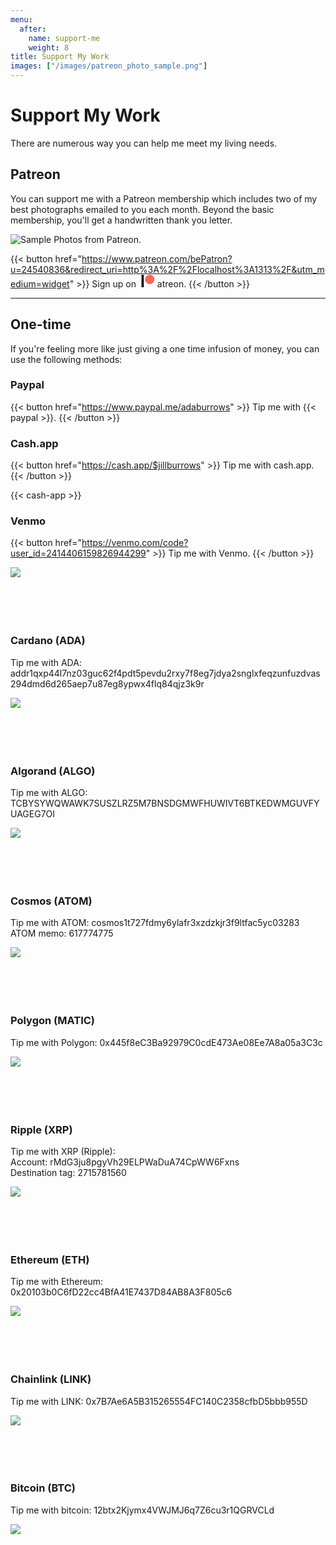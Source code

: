 ```yaml
---
menu:
  after:
    name: support-me
    weight: 8
title: Support My Work
images: ["/images/patreon_photo_sample.png"]
---
```


# Support My Work

There are numerous way you can help me meet my living needs.

## Patreon

You can support me with a Patreon membership which includes two of my best photographs emailed to you each month. Beyond the basic membership, you'll get a handwritten thank you letter.

![Sample Photos from Patreon.](/images/patreon_photo_sample.png)

{{< button href="https://www.patreon.com/bePatron?u=24540836&redirect_uri=http%3A%2F%2Flocalhost%3A1313%2F&utm_medium=widget" >}}
  Sign up on <svg class="display: inline-block; margin-bottom: -15px;" height="20px" version="1.1" viewBox="0 0 569 546" width="30px" xmlns="http://www.w3.org/2000/svg"><title>Patreon logo</title><g><circle style="fill: rgb(249, 104, 84)" cx="362.589996" cy="204.589996" data-fill="1" r="204.589996"></circle><rect data-fill="2" height="545.799988" width="100" x="0" y="0"></rect></g></svg>atreon.
{{< /button >}}

---

## One-time

If you're feeling more like just giving a one time infusion of money, you can use the following methods:

### Paypal

{{< button href="https://www.paypal.me/adaburrows" >}}
  Tip me with {{< paypal >}}.
{{< /button >}}

### Cash.app

{{< button href="https://cash.app/$jillburrows" >}}
  Tip me with cash.app.
{{< /button >}}

{{< cash-app >}}

### Venmo

{{< button href="https://venmo.com/code?user_id=2414406159826944299" >}}
  Tip me with Venmo.
{{< /button >}}

![](images/venmo.png)
<br />
<br />
<br />
<br />
<br />

### Cardano (ADA)

Tip me with ADA: addr1qxp44l7nz03guc62f4pdt5pevdu2rxy7f8eg7jdya2snglxfeqzunfuzdvas294dmd6d265aep7u87eg8ypwx4flq84qjz3k9r

![](images/ada.png)
<br />
<br />
<br />
<br />
<br />

### Algorand (ALGO)

Tip me with ALGO: TCBYSYWQWAWK7SUSZLRZ5M7BNSDGMWFHUWIVT6BTKEDWMGUVFYUAGEG7OI

![](images/algo.png)
<br />
<br />
<br />
<br />
<br />

### Cosmos (ATOM)

Tip me with ATOM: cosmos1t727fdmy6ylafr3xzdzkjr3f9ltfac5yc03283<br />
ATOM memo: 617774775

![](images/cosmos.png)
<br />
<br />
<br />
<br />
<br />

### Polygon (MATIC)

Tip me with Polygon: 0x445f8eC3Ba92979C0cdE473Ae08Ee7A8a05a3C3c

![](images/matic.png)
<br />
<br />
<br />
<br />
<br />

### Ripple (XRP)

Tip me with XRP (Ripple):<br />
Account: rMdG3ju8pgyVh29ELPWaDuA74CpWW6Fxns<br />
Destination tag: 2715781560

![](images/xrp.png)
<br />
<br />
<br />
<br />
<br />

### Ethereum (ETH)

Tip me with Ethereum: 0x20103b0C6fD22cc4BfA41E7437D84AB8A3F805c6

![](images/eth.png)
<br />
<br />
<br />
<br />
<br />

### Chainlink (LINK)

Tip me with LINK: 0x7B7Ae6A5B315265554FC140C2358cfbD5bbb955D

![](images/LINK.png)
<br />
<br />
<br />
<br />
<br />

### Bitcoin (BTC)

Tip me with bitcoin: 12btx2Kjymx4VWJMJ6q7Z6cu3r1QGRVCLd

![](images/btc.png)
<br />
<br />
<br />
<br />
<br />
